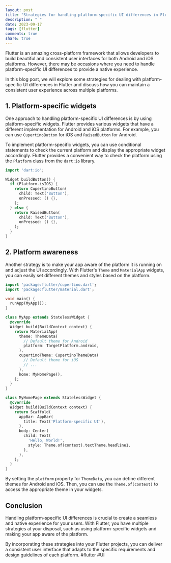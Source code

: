 ```yaml
---
layout: post
title: "Strategies for handling platform-specific UI differences in Flutter."
description: " "
date: 2023-09-17
tags: [flutter]
comments: true
share: true
---
```


Flutter is an amazing cross-platform framework that allows developers to build beautiful and consistent user interfaces for both Android and iOS platforms. However, there may be occasions where you need to handle platform-specific UI differences to provide a native experience.

In this blog post, we will explore some strategies for dealing with platform-specific UI differences in Flutter and discuss how you can maintain a consistent user experience across multiple platforms.

## 1. Platform-specific widgets

One approach to handling platform-specific UI differences is by using platform-specific widgets. Flutter provides various widgets that have a different implementation for Android and iOS platforms. For example, you can use `CupertinoButton` for iOS and `RaisedButton` for Android.

To implement platform-specific widgets, you can use conditional statements to check the current platform and display the appropriate widget accordingly. Flutter provides a convenient way to check the platform using the `Platform` class from the `dart:io` library.

```dart
import 'dart:io';

Widget buildButton() {
  if (Platform.isIOS) {
    return CupertinoButton(
      child: Text('Button'),
      onPressed: () {},
    );
  } else {
    return RaisedButton(
      child: Text('Button'),
      onPressed: () {},
    );
  }
}
```

## 2. Platform awareness

Another strategy is to make your app aware of the platform it is running on and adjust the UI accordingly. With Flutter's `Theme` and `MaterialApp` widgets, you can easily set different themes and styles based on the platform.

```dart
import 'package:flutter/cupertino.dart';
import 'package:flutter/material.dart';

void main() {
  runApp(MyApp());
}

class MyApp extends StatelessWidget {
  @override
  Widget build(BuildContext context) {
    return MaterialApp(
      theme: ThemeData(
        // Default theme for Android
        platform: TargetPlatform.android,
      ),
      cupertinoTheme: CupertinoThemeData(
        // Default theme for iOS
        // ...
      ),
      home: MyHomePage(),
    );
  }
}

class MyHomePage extends StatelessWidget {
  @override
  Widget build(BuildContext context) {
    return Scaffold(
      appBar: AppBar(
        title: Text('Platform-specific UI'),
      ),
      body: Center(
        child: Text(
          'Hello, World!',
          style: Theme.of(context).textTheme.headline1,
        ),
      ),
    );
  }
}
```

By setting the `platform` property for `ThemeData`, you can define different themes for Android and iOS. Then, you can use the `Theme.of(context)` to access the appropriate theme in your widgets.

## Conclusion

Handling platform-specific UI differences is crucial to create a seamless and native experience for your users. With Flutter, you have multiple strategies at your disposal, such as using platform-specific widgets and making your app aware of the platform.

By incorporating these strategies into your Flutter projects, you can deliver a consistent user interface that adapts to the specific requirements and design guidelines of each platform. #flutter #UI